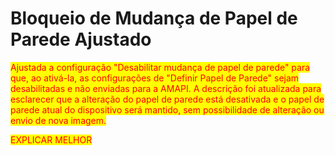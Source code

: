 # Bloqueio de Mudança de Papel de Parede Ajustado

<mark style="color:red;">Ajustada a configuração "Desabilitar mudança de papel de parede" para que, ao ativá-la, as configurações de "Definir Papel de Parede" sejam desabilitadas e não enviadas para a AMAPI. A descrição foi atualizada para esclarecer que a alteração do papel de parede está desativada e o papel de parede atual do dispositivo será mantido, sem possibilidade de alteração ou envio de nova imagem.</mark>

<mark style="color:red;">EXPLICAR MELHOR</mark>

